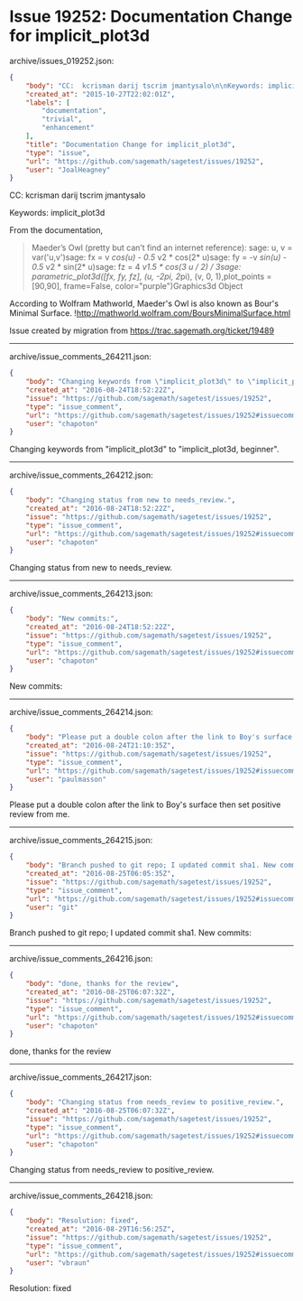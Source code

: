 # Issue 19252: Documentation Change for implicit_plot3d

archive/issues_019252.json:
```json
{
    "body": "CC:  kcrisman darij tscrim jmantysalo\n\nKeywords: implicit_plot3d\n\nFrom the documentation,\n\n> Maeder\u2019s Owl (pretty but can\u2019t find an internet reference):\n> sage: u, v = var('u,v')sage: fx = v *cos(u) - 0.5* v2 * cos(2* u)sage: fy = -v *sin(u) - 0.5* v2 * sin(2* u)sage: fz = 4 *v1.5 * cos(3 *u / 2) / 3sage: parametric_plot3d([fx, fy, fz], (u, -2*pi, 2*pi), (v, 0, 1),plot_points = [90,90], frame=False, color=\"purple\")Graphics3d Object\n\n\n According to Wolfram Mathworld, Maeder's Owl is also known as Bour's  Minimal Surface. !http://mathworld.wolfram.com/BoursMinimalSurface.html\n\nIssue created by migration from https://trac.sagemath.org/ticket/19489\n\n",
    "created_at": "2015-10-27T22:02:01Z",
    "labels": [
        "documentation",
        "trivial",
        "enhancement"
    ],
    "title": "Documentation Change for implicit_plot3d",
    "type": "issue",
    "url": "https://github.com/sagemath/sagetest/issues/19252",
    "user": "JoalHeagney"
}
```
CC:  kcrisman darij tscrim jmantysalo

Keywords: implicit_plot3d

From the documentation,

> Maeder’s Owl (pretty but can’t find an internet reference):
> sage: u, v = var('u,v')sage: fx = v *cos(u) - 0.5* v2 * cos(2* u)sage: fy = -v *sin(u) - 0.5* v2 * sin(2* u)sage: fz = 4 *v1.5 * cos(3 *u / 2) / 3sage: parametric_plot3d([fx, fy, fz], (u, -2*pi, 2*pi), (v, 0, 1),plot_points = [90,90], frame=False, color="purple")Graphics3d Object


 According to Wolfram Mathworld, Maeder's Owl is also known as Bour's  Minimal Surface. !http://mathworld.wolfram.com/BoursMinimalSurface.html

Issue created by migration from https://trac.sagemath.org/ticket/19489





---

archive/issue_comments_264211.json:
```json
{
    "body": "Changing keywords from \"implicit_plot3d\" to \"implicit_plot3d, beginner\".",
    "created_at": "2016-08-24T18:52:22Z",
    "issue": "https://github.com/sagemath/sagetest/issues/19252",
    "type": "issue_comment",
    "url": "https://github.com/sagemath/sagetest/issues/19252#issuecomment-264211",
    "user": "chapoton"
}
```

Changing keywords from "implicit_plot3d" to "implicit_plot3d, beginner".



---

archive/issue_comments_264212.json:
```json
{
    "body": "Changing status from new to needs_review.",
    "created_at": "2016-08-24T18:52:22Z",
    "issue": "https://github.com/sagemath/sagetest/issues/19252",
    "type": "issue_comment",
    "url": "https://github.com/sagemath/sagetest/issues/19252#issuecomment-264212",
    "user": "chapoton"
}
```

Changing status from new to needs_review.



---

archive/issue_comments_264213.json:
```json
{
    "body": "New commits:",
    "created_at": "2016-08-24T18:52:22Z",
    "issue": "https://github.com/sagemath/sagetest/issues/19252",
    "type": "issue_comment",
    "url": "https://github.com/sagemath/sagetest/issues/19252#issuecomment-264213",
    "user": "chapoton"
}
```

New commits:



---

archive/issue_comments_264214.json:
```json
{
    "body": "Please put a double colon after the link to Boy's surface then set positive review from me.",
    "created_at": "2016-08-24T21:10:35Z",
    "issue": "https://github.com/sagemath/sagetest/issues/19252",
    "type": "issue_comment",
    "url": "https://github.com/sagemath/sagetest/issues/19252#issuecomment-264214",
    "user": "paulmasson"
}
```

Please put a double colon after the link to Boy's surface then set positive review from me.



---

archive/issue_comments_264215.json:
```json
{
    "body": "Branch pushed to git repo; I updated commit sha1. New commits:",
    "created_at": "2016-08-25T06:05:35Z",
    "issue": "https://github.com/sagemath/sagetest/issues/19252",
    "type": "issue_comment",
    "url": "https://github.com/sagemath/sagetest/issues/19252#issuecomment-264215",
    "user": "git"
}
```

Branch pushed to git repo; I updated commit sha1. New commits:



---

archive/issue_comments_264216.json:
```json
{
    "body": "done, thanks for the review",
    "created_at": "2016-08-25T06:07:32Z",
    "issue": "https://github.com/sagemath/sagetest/issues/19252",
    "type": "issue_comment",
    "url": "https://github.com/sagemath/sagetest/issues/19252#issuecomment-264216",
    "user": "chapoton"
}
```

done, thanks for the review



---

archive/issue_comments_264217.json:
```json
{
    "body": "Changing status from needs_review to positive_review.",
    "created_at": "2016-08-25T06:07:32Z",
    "issue": "https://github.com/sagemath/sagetest/issues/19252",
    "type": "issue_comment",
    "url": "https://github.com/sagemath/sagetest/issues/19252#issuecomment-264217",
    "user": "chapoton"
}
```

Changing status from needs_review to positive_review.



---

archive/issue_comments_264218.json:
```json
{
    "body": "Resolution: fixed",
    "created_at": "2016-08-29T16:56:25Z",
    "issue": "https://github.com/sagemath/sagetest/issues/19252",
    "type": "issue_comment",
    "url": "https://github.com/sagemath/sagetest/issues/19252#issuecomment-264218",
    "user": "vbraun"
}
```

Resolution: fixed

